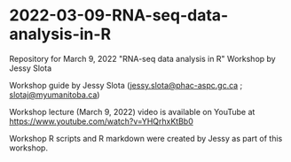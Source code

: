 # 2022-03-09-RNA-seq-data-analysis-in-R
Repository for March 9, 2022 "RNA-seq data analysis in R" Workshop by Jessy Slota

Workshop guide by Jessy Slota (jessy.slota@phac-aspc.gc.ca ; slotaj@myumanitoba.ca)

Workshop lecture (March 9, 2022) video is available on YouTube at https://www.youtube.com/watch?v=YHQrhxKtBb0 

Workshop R scripts and R markdown were created by Jessy as part of this workshop.
